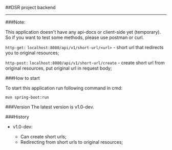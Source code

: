 ##DSR project backend

---

###Note:

This application doesn't have any api-docs or client-side yet (temporary). So if you want to test some methods, please use postman or curl.

`http-get:` `localhost:8080/api/v1/short-url/<url>` - short url that redirects you to original resources;

`http-post:` `localhost:8080/api/v1/short-url/create` - create short url from original resources, put original url in request body;

###How to start

To start this application run following command in cmd:

`mvn spring-boot:run`

###Version
The latest version is v1.0-dev.

###History
* v1.0-dev:
    
    * Can create short urls;
    * Redirecting from short urls to original resources;